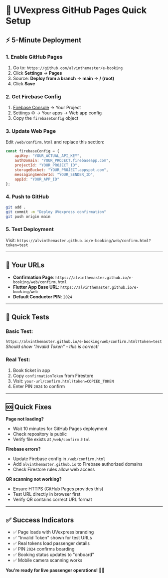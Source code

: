 # 🚀 **UVexpress GitHub Pages Quick Setup**

## ⚡ **5-Minute Deployment**

### **1. Enable GitHub Pages**
1. Go to: `https://github.com/alvinthemaster/e-booking`
2. Click **Settings** → **Pages**
3. Source: **Deploy from a branch** → **main** → **/ (root)**
4. Click **Save**

### **2. Get Firebase Config**
1. [Firebase Console](https://console.firebase.google.com) → Your Project
2. Settings ⚙️ → Your apps → Web app config
3. Copy the `firebaseConfig` object

### **3. Update Web Page**
Edit `/web/confirm.html` and replace this section:
```javascript
const firebaseConfig = {
    apiKey: "YOUR_ACTUAL_API_KEY",
    authDomain: "YOUR_PROJECT.firebaseapp.com",
    projectId: "YOUR_PROJECT_ID", 
    storageBucket: "YOUR_PROJECT.appspot.com",
    messagingSenderId: "YOUR_SENDER_ID",
    appId: "YOUR_APP_ID"
};
```

### **4. Push to GitHub**
```bash
git add .
git commit -m "Deploy UVexpress confirmation"
git push origin main
```

### **5. Test Deployment**
Visit: `https://alvinthemaster.github.io/e-booking/web/confirm.html?token=test`

---

## 🎯 **Your URLs**

- **Confirmation Page**: `https://alvinthemaster.github.io/e-booking/web/confirm.html`
- **Flutter App Base URL**: `https://alvinthemaster.github.io/e-booking/web`
- **Default Conductor PIN**: `2024`

---

## 🔧 **Quick Tests**

### **Basic Test**:
`https://alvinthemaster.github.io/e-booking/web/confirm.html?token=test`
*Should show "Invalid Token" - this is correct!*

### **Real Test**:
1. Book ticket in app
2. Copy `confirmationToken` from Firestore
3. Visit: `your-url/confirm.html?token=COPIED_TOKEN`
4. Enter PIN `2024` to confirm

---

## 🆘 **Quick Fixes**

**Page not loading?**
- Wait 10 minutes for GitHub Pages deployment
- Check repository is public
- Verify file exists at `/web/confirm.html`

**Firebase errors?**
- Update Firebase config in `/web/confirm.html`
- Add `alvinthemaster.github.io` to Firebase authorized domains
- Check Firestore rules allow web access

**QR scanning not working?**
- Ensure HTTPS (GitHub Pages provides this)
- Test URL directly in browser first
- Verify QR contains correct URL format

---

## ✅ **Success Indicators**

- ✅ Page loads with UVexpress branding
- ✅ "Invalid Token" shown for test URLs
- ✅ Real tokens load passenger details  
- ✅ PIN `2024` confirms boarding
- ✅ Booking status updates to "onboard"
- ✅ Mobile camera scanning works

**You're ready for live passenger operations!** 🎫🚌
